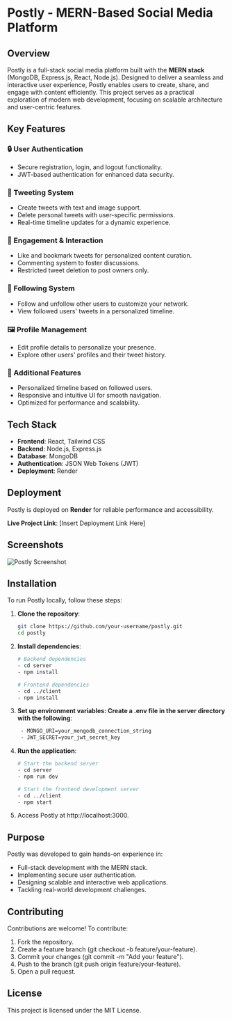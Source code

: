 # Postly - MERN-Based Social Media Platform

## Overview

Postly is a full-stack social media platform built with the **MERN stack** (MongoDB, Express.js, React, Node.js). Designed to deliver a seamless and interactive user experience, Postly enables users to create, share, and engage with content efficiently. This project serves as a practical exploration of modern web development, focusing on scalable architecture and user-centric features.

## Key Features

### 🔒 User Authentication

- Secure registration, login, and logout functionality.
- JWT-based authentication for enhanced data security.

### 📝 Tweeting System

- Create tweets with text and image support.
- Delete personal tweets with user-specific permissions.
- Real-time timeline updates for a dynamic experience.

### 💬 Engagement & Interaction

- Like and bookmark tweets for personalized content curation.
- Commenting system to foster discussions.
- Restricted tweet deletion to post owners only.

### 👥 Following System

- Follow and unfollow other users to customize your network.
- View followed users' tweets in a personalized timeline.

### 🖼️ Profile Management

- Edit profile details to personalize your presence.
- Explore other users' profiles and their tweet history.

### 🚀 Additional Features

- Personalized timeline based on followed users.
- Responsive and intuitive UI for smooth navigation.
- Optimized for performance and scalability.

## Tech Stack

- **Frontend**: React, Tailwind CSS
- **Backend**: Node.js, Express.js
- **Database**: MongoDB
- **Authentication**: JSON Web Tokens (JWT)
- **Deployment**: Render

## Deployment

Postly is deployed on **Render** for reliable performance and accessibility.

**Live Project Link**: [Insert Deployment Link Here]

## Screenshots

![Postly Screenshot](https://github.com/user-attachments/assets/f241a001-4ad5-4cb7-995e-ffb2774004fd)

## Installation

To run Postly locally, follow these steps:

1. **Clone the repository**:

   ```bash
   git clone https://github.com/your-username/postly.git
   cd postly

   ```

2. **Install dependencies**:

   ```bash
   # Backend dependencies
   - cd server
   - npm install

   # Frontend dependencies
   - cd ../client
   - npm install

   ```

3. **Set up environment variables: Create a .env file in the server directory with the following**:

   ```bash
    - MONGO_URI=your_mongodb_connection_string
    - JWT_SECRET=your_jwt_secret_key

   ```

4. **Run the application**:

   ```bash
   # Start the backend server
   - cd server
   - npm run dev

   # Start the frontend development server
   - cd ../client
   - npm start

   ```

5. Access Postly at http://localhost:3000.

## Purpose 

Postly was developed to gain hands-on experience in:

- Full-stack development with the MERN stack.
- Implementing secure user authentication.
- Designing scalable and interactive web applications.
- Tackling real-world development challenges.

## Contributing

Contributions are welcome! To contribute:

1. Fork the repository.
2. Create a feature branch (git checkout -b feature/your-feature).
3. Commit your changes (git commit -m "Add your feature").
4. Push to the branch (git push origin feature/your-feature).
5. Open a pull request.

## License

This project is licensed under the MIT License.